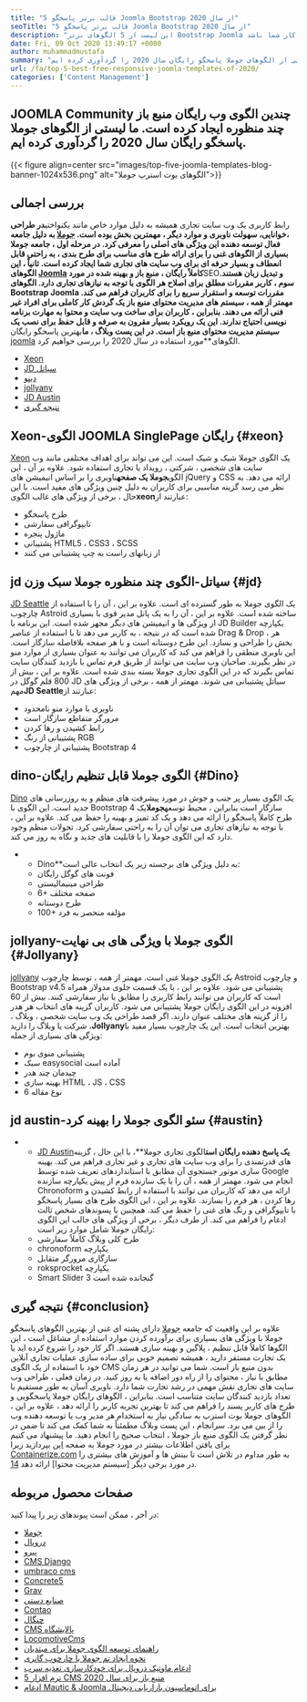 ```yaml
---
title: "5 قالب برتر پاسخگو Joomla Bootstrap از سال 2020" 
seoTitle: "5 قالب برتر پاسخگو Joomla Bootstrap از سال 2020" 
description: "این لیست از 5 الگوهای برتر Bootstrap Joomla را برای سال 2020 طی کنید. بهترین مورد را انتخاب کنید که متناسب با طراحی و تجربه کاربر وب سایت کسب و کار شما باشد." 
date: Fri, 09 Oct 2020 13:49:17 +0000
author: muhammadmustafa
summary: "انجمن جوملا چندین الگوی وب بدون منبع باز چند منظوره ایجاد کرده است. ما لیستی از الگوهای جوملا پاسخگو رایگان سال 2020 را گردآوری کرده ایم." 
url: /fa/top-5-best-free-responsive-joomla-templates-of-2020/
categories: ['Content Management']
---
```


## JOOMLA Community چندین الگوی وب رایگان منبع باز چند منظوره ایجاد کرده است. ما لیستی از الگوهای جوملا پاسخگو رایگان سال 2020 را گردآوری کرده ایم.

{{< figure align=center src="images/top-five-joomla-templates-blog-banner-1024x536.png" alt="الگوهای بوت استرپ جوملا">}}


## بررسی اجمالی
رابط کاربری یک وب سایت تجاری همیشه به دلیل موارد خاص مانند یکنواختی**در طراحی ،**خوانایی**، سهولت ناوبری و موارد دیگر ، مهمترین بخش بوده است. [جوملا][1] به دلیل جامعه فعال توسعه دهنده این ویژگی های اصلی را معرفی کرد. در مرحله اول ، جامعه جوملا بسیاری از الگوهای غنی را برای ارائه طرح های مناسب برای طرح بندی ، به راحتی قابل انعطاف و بسیار حرفه ای برای وب سایت های تجاری شما ایجاد کرده است. ثانیاً ، این الگوهای [Joomla][1] کاملاً رایگان ، منبع باز و بهینه شده در مورد**SEO**و تبدیل زبان هستند. سوم ، کاربر مقررات مطلق برای اصلاح هر الگوی با توجه به نیازهای تجاری دارد. الگوهای Bootstrap Joomla مقررات توسعه و استقرار سریع را برای کاربران فراهم می کند. مهمتر از همه ، سیستم های مدیریت محتوای منبع باز یک گردش کار کاملی برای افراد غیر فنی ارائه می دهند. بنابراین ، کاربران برای ساخت وب سایت و محتوا به مهارت برنامه نویسی احتیاج ندارند. این یک رویکرد بسیار مقرون به صرفه و قابل حفظ برای نصب یک سیستم مدیریت محتوای منبع باز است. در این پست وبلاگ ، ما**بهترین پاسخگو رایگان [joomla][1] الگوهای**مورد استفاده در سال 2020 را بررسی خواهیم کرد.
  * [Xeon][2]
  * [JD سیاتل][3]
  * [دینو][4]
  * [jollyany][5]
  * [JD Austin][6]
  * [نتیجه گیری][7]

## **Xeon**-**الگوی JOOMLA SinglePage رایگان** {#xeon}
[Xeon][8] یک الگوی جوملا شیک و شیک است. این می تواند برای اهداف مختلفی مانند وب سایت های شخصی ، شرکتی ، رویداد یا تجاری استفاده شود. علاوه بر آن ، این الگوی**جوملا یک صفحه**ناوبری را بر اساس انیمیشن های jQuery و CSS ارائه می دهد. به نظر می رسد گزینه مناسبی برای کاربران به دلیل چنین ویژگی های مفید است.
با این حال ، برخی از ویژگی های غالب الگوی**xeon**عبارتند از:
  * طرح پاسخگو
  * تایپوگرافی سفارشی
  * ماژول پنجره
  * پشتیبانی HTML5 ، CSS3 ، SCSS
  * از زبانهای راست به چپ پشتیبانی می کنند

## **jd سیاتل**-**الگوی چند منظوره جوملا سبک وزن** {#jd}
[JD Seattle][9] یک الگوی جوملا به طور گسترده ای است. علاوه بر این ، آن را با استفاده از چارچوب Astroid ساخته شده است. علاوه بر این ، آن را به یک پانل مدیر قوی با بسیاری از ویژگی ها و انیمیشن های دیگر مجهز شده است. این برنامه با JD Builder یکپارچه شده است که در نتیجه ، به کاربر می دهد تا با استفاده از عناصر Drag & Drop ، هر بخش را طراحی و بسازد. این طرح دوستانه است و با هر صفحه بلافاصله سازگار است. این ناوبری منطقی را فراهم می کند که کاربران می توانند به عنوان بسیاری از موارد منو در نظر بگیرند. صاحبان وب سایت می توانند از طریق فرم تماس با بازدید کنندگان سایت تماس بگیرند که در این الگوی تجاری جوملا بسته بندی شده است. علاوه بر این ، بیش از 800 قلم گوگل در JD سیاتل پشتیبانی می شوند.
مهمتر از همه ، برخی از ویژگی های مهم**JD Seattle**عبارتند از:
  * ناوبری با موارد منو نامحدود
  * مرورگر متقاطع سازگار است
  * رابط کشیدن و رها کردن
  * پشتیبانی از رنگ RGB
  * پشتیبانی از چارچوب Bootstrap 4

## **dino**-**الگوی جوملا قابل تنظیم رایگان** {#Dino}
[Dino][10] یک الگوی بسیار پر جنب و جوش در مورد پیشرفت های منظم و به روزرسانی های جدید است. این الگوی با Bootstrap 4 سازگار است بنابراین ، محیط توسعه**جوملا**یک طرح کاملاً پاسخگو را ارائه می دهد و یک کد تمیز و بهینه را حفظ می کند. علاوه بر این ، با توجه به نیازهای تجاری می توان آن را به راحتی سفارشی کرد. تحولات منظم وجود دارد که این الگوی جوملا را با قابلیت های جدید و نگاه به روز می کند.
* * Dino**به دلیل ویژگی های برجسته زیر یک انتخاب عالی است:
  * فونت های گوگل رایگان
  * طراحی مینیمالیستی
  * 6+ صفحه مختلف
  * طرح دوستانه
  * 100+ مؤلفه منحصر به فرد

## **jollyany**-**الگوی جوملا با ویژگی های بی نهایت** {#Jollyany}
[jollyany][11] یک الگوی جوملا غنی است. مهمتر از همه ، توسط چارچوب Astroid و چارچوب Bootstrap v4.5 پشتیبانی می شود. علاوه بر این ، با یک قسمت جلوی مدولار همراه است که کاربران می توانند رابط کاربری را مطابق با نیاز سفارشی کنند. بیش از 60 افزونه در این الگوی رایگان جوملا پشتیبانی می شود. کاربران گزینه های انتخاب هر هدر را از گزینه های مختلف عنوان دارند. اگر قصد طراحی یک وب سایت شخصی ، وبلاگ ، شرکت یا وبلاگ را دارید ،**Jollyany**بهترین انتخاب است.
این یک چارچوب بسیار مفید با ویژگی های بسیاری از جمله:
  * پشتیبانی منوی بوم
  * سبک easysocial آماده است
  * چیدمان چند هدر
  * بهینه سازی HTML ، JS ، CSS
  * 6 نوع مقاله

## **jd austin**-**سئو الگوی جوملا را بهینه کرد** {#austin}
* * [JD Austin][12]**یک پاسخ دهنده رایگان است**الگوی تجاری جوملا**، با این حال ، گزینه های قدرتمندی را برای وب سایت های تجاری و غیر تجاری فراهم می کند. بهینه سازی موتور جستجوی آن مطابق با استانداردهای تعریف شده توسط Google انجام می شود. مهمتر از همه ، آن را با یک سازنده فرم از پیش یکپارچه سازنده Chronoform ارائه می دهد که کاربران می توانند با استفاده از رابط کشیدن و رها کردن ، هر فرم را بسازند. علاوه بر این ، این الگوی طرح های بسیار پاسخگو با تایپوگرافی و رنگ های غنی را حفظ می کند. همچنین با پسوندهای شخص ثالث ادغام را فراهم می کند.
از طرف دیگر ، برخی از ویژگی های جالب این الگوی رایگان جوملا شامل موارد زیر است:
  * طرح کلی وبلاگ کاملاً سفارشی
  * chronoform یکپارچه
  * سازگاری مرورگر متقابل
  * roksprocket یکپارچه
  * Smart Slider 3 گنجانده شده است

## نتیجه گیری   {#conclusion}
علاوه بر این واقعیت که جامعه [جوملا][1] دارای پشته ای غنی از بهترین الگوهای پاسخگو جوملا با ویژگی های بسیاری برای برآورده کردن موارد استفاده از مشاغل است ، این الگوها کاملاً قابل تنظیم ، پلاگین و بهینه سازی هستند. اگر کار خود را شروع کرده اید یا یک تجارت مستقر دارید ، همیشه تصمیم خوبی برای ساده سازی عملیات تجاری آنلاین خود با استفاده از یک الگوی CMS بدون منبع باز است. شما می توانید در هر زمان مطابق با نیاز ، محتوای را از راه دور اضافه یا به روز کنید. در زمان فعلی ، طراحی وب سایت های تجاری نقش مهمی در رشد تجارت شما دارد. ناوبری آسان به طور مستقیم با تعداد بازدید کنندگان سایت متناسب است. بنابراین ، الگوهای رایگان جوملا پاسخگویی و طرح های کاربر پسند را فراهم می کند تا بهترین تجربه کاربر را ارائه دهد ، علاوه بر این ، الگوهای جوملا بوت استرپ به سادگی نیاز به استخدام هر مدیر وب یا توسعه دهنده وب را از بین می برد. سرانجام ، این پست وبلاگ مطمئناً به شما کمک می کند تا ضمن در نظر گرفتن یک الگوی منبع باز جوملا ، انتخاب صحیح را انجام دهید.
ما پیشنهاد می کنیم برای یافتن اطلاعات بیشتر در مورد جوملا به صفحه [این][1] بپردازید زیرا [Containerize.com][13] به طور مداوم در تلاش است تا بینش ها و آموزش های بیشتری را در مورد برخی دیگر [سیستم مدیریت محتوا] ارائه دهد [14].

## صفحات محصول مربوطه
در آخر ، ممکن است پیوندهای زیر را پیدا کنید:
  * [جوملا][15]
  * [دروپال][16]
  * [پیرو][17]
  * [CMS Django][18]
  * [umbraco cms][19]
  * [Concrete5][20]
  * [Grav][21]
  * [صنایع دستی][22]
  * [Contao][23]
  * [][24][چنگال][24]
  * [][24][CMS پالایشگاه][25]
  * [][24][LocomotiveCms][26]
  * [راهنمای توسعه الگوی جوملا برای مبتدیان][27]
  * [نحوه ایجاد تم جوملا با چارچوب گانری][28]
  * [ادغام ماوتیک دروپال برای خودکارسازی تغذیه سرب][29]
  * [5 نرم افزار CMS منبع باز برای سال 2020][30]
  * [ادغام Mautic & Joomla برای اتوماسیون بازاریابی دیجیتال][31]

  
[1]: https://href.li/?https://products.containerize.com/content-management/joomla
[2]: #xeon
[3]: #jd
[4]: #dino
[5]: #jollyany
[6]: #austin
[7]: #Conclusion
[8]: https://www.joomshaper.com/joomla-templates/xeon
[9]: https://www.joomdev.com/products/templates/jd-seattle-template
[10]: https://www.templaza.com/download/joomla-templates/tz_membership/downloadinfo/222-tz-dino.html
[11]: https://www.templaza.com/download/joomla-templates/tz_membership/downloadinfo/223-tz-jollyany.html
[12]: https://www.joomdev.com/products/templates/jd-austin-template
[13]: https://href.li/?https://www.containerize.com/
[14]: https://href.li/?https://products.containerize.com/content-management
[15]: https://products.containerize.com/content-management/joomla
[16]: https://products.containerize.com/content-management/drupal
[17]: https://products.containerize.com/content-management/pyro
[18]: https://products.containerize.com/content-management/django
[19]: https://products.containerize.com/content-management/umbraco
[20]: https://products.containerize.com/content-management/concrete5
[21]: https://products.containerize.com/content-management/grav
[22]: https://products.containerize.com/content-management/craft
[23]: https://products.containerize.com/content-management/contao
[24]: https://products.containerize.com/content-management/fork
[25]: https://products.containerize.com/content-management/refinery-cms
[26]: https://products.containerize.com/content-management/locomotive-cms
[27]: https://blog.containerize.com/content-management/responsive-joomla-templates-tutorial/
[28]: https://blog.containerize.com/content-management/how-to-create-joomla-theme-joomla-gantry-framework/
[29]: https://blog.containerize.com/content-management/drupal-tutorial-automate-lead-growth-with-drupal-mautic/
[30]: https://blog.containerize.com/content-management/top-5-open-source-content-management-systems-for-2020/
[31]: https://blog.containerize.com/content-management/integrate-mautic-with-joomla-for-marketing-automation/

